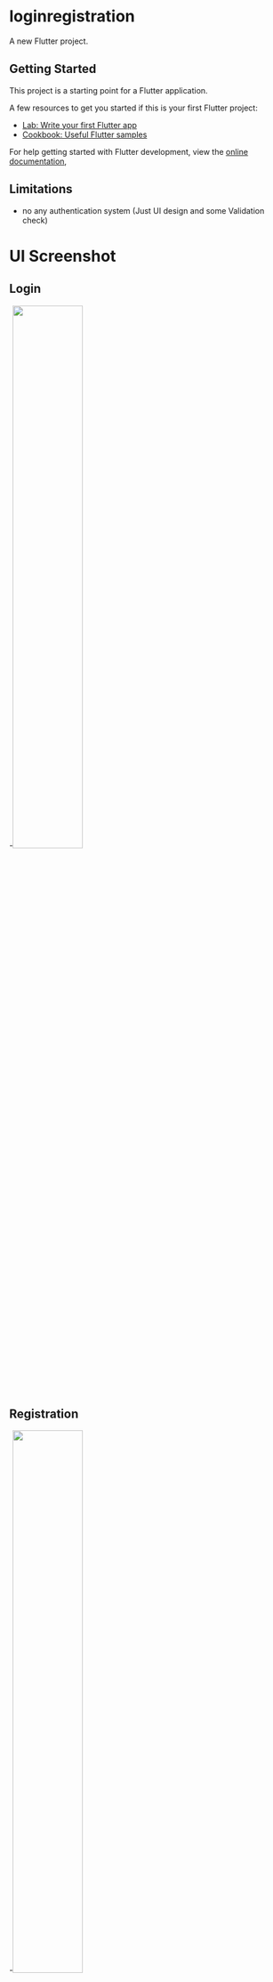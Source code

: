 # loginregistration

A new Flutter project.

## Getting Started

This project is a starting point for a Flutter application.

A few resources to get you started if this is your first Flutter project:

- [Lab: Write your first Flutter app](https://docs.flutter.dev/get-started/codelab)
- [Cookbook: Useful Flutter samples](https://docs.flutter.dev/cookbook)

For help getting started with Flutter development, view the
[online documentation](https://docs.flutter.dev/), 

## Limitations
- no any authentication system (Just UI design and some Validation check)

# UI Screenshot
## Login
-<img src="https://user-images.githubusercontent.com/71305747/217067280-6ebbbcb0-503a-4031-86a9-17253c92acd4.png" width="50%" height="50%">
## Registration
-<img src="https://user-images.githubusercontent.com/71305747/217067347-089164ab-0789-4b8f-931b-a4d69604cd1e.png" width="50%" height="50%">
